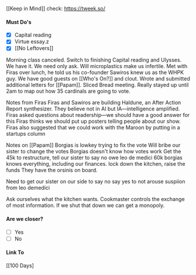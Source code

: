 [[Keep in Mind]]
check: https://tweek.so/
#### Must Do's
- [x] Capital reading
- [x] Virtue essay.z
- [x] [[No Leftovers]]

Morning class canceled. Switch to finishing Capital reading and Ulysses. We have it. We need only ask. Will microplastics make us infertile. Met with Firas over lunch, he told us his co-founder Sawiros knew us as the WHPK guy. We have good guests on [[Who's On?]] and clout. Wrote and submitted additional letters  for [[Papam]]. Sliced Bread meeting. Really stayed up until 2am to map out how 35 cardinals are going to vote.

Notes from Firas
Firas and Sawiros are building Haldune, an After Action Report synthesizer. 
They believe not in AI but IA—intelligence amplified.
Firas asked questions about readership—we should have a good answer for this
Firas thinks we should put up posters telling people about our show.
Firas also suggested that we could work with the Maroon by putting in a startups column

Notes on [[Papam]]
Borgias is lowkey trying to fix the vote
Will bribe our sister to change the votes
Borgias doesn't know how votes work
Get the 45k to restructure, tell our sister to say no
owe leo de medici 60k
borgias knows everything, including our finances.
lock down the kitchen, raise the funds
They have the orsinis on board.

Need to get our sister on our side to say no
say yes to not arouse suspiion from leo demedici

Ask ourselves what the kitchen wants. 
Cookmaster controls the exchange of most information.
If we shut that down we can get a monopoly.
#### Are we closer?
- [ ] Yes
- [ ] No
#### Link To
[[100 Days]